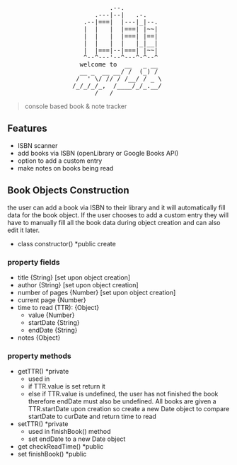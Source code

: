 <div align="center">

<pre>
         .--.          
     .---|--|   .-.    
  .--|===|  |---|_|--. 
  |  |   |  |===| |~~| 
  |  |   |  |===| |==| 
  |  |   |  |   |_|__| 
  |  |===|--|===| |~~| 
  ^--^---'--^---^-^--^ 
  welcome to  __   _ __  
  __ _  __ __/ /  (_) /  
 /  ' \/ // / /__/ / _ \ 
/_/_/_/_,  /____/_/_.__/ 
      /___/              
</pre>

</div>

> console based book & note tracker

## Features
- ISBN scanner
- add books via ISBN (openLibrary or Google Books API)
- option to add a custom entry
- make notes on books being read

## Book Objects Construction
the user can add a book via ISBN to their library and it will automatically fill data for the book object. If the user chooses to add a custom entry they will have to manually fill all the book data during object creation and can also edit it later.

- class constructor() \*public create

### property fields

- title {String} [set upon object creation]
- author {String} [set upon object creation]
- number of pages {Number} [set upon object creation]
- current page {Number}
- time to read (TTR): {Object}
  - value {Number}
  - startDate {String}
  - endDate {String}
- notes {Object}

### property methods

- getTTR() \*private
  - used in
  - if TTR.value is set return it
  - else if TTR.value is undefined, the user has not finished the book therefore endDate must also be undefined. All books are given a TTR.startDate upon creation so create a new Date object to compare startDate to curDate and return time to read
- setTTR() \*private
  - used in finishBook() method
  - set endDate to a new Date object
- get checkReadTime() \*public
- set finishBook() \*public

